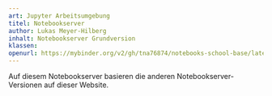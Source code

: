 ```yaml
---
art: Jupyter Arbeitsumgebung
titel: Notebookserver
author: Lukas Meyer-Hilberg
inhalt: Notebookserver Grundversion
klassen: 
openurl: https://mybinder.org/v2/gh/tna76874/notebooks-school-base/latest
---
```

Auf diesem Notebookserver basieren die anderen Notebookserver-Versionen auf dieser Website.